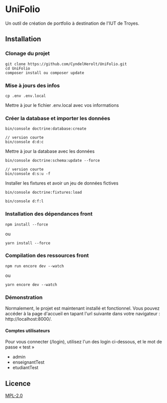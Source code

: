 # UniFolio

Un outil de création de portfolio à destination de l'IUT de Troyes.

## Installation

### Clonage du projet

    git clone https://github.com/CyndelHerolt/UniFolio.git
    cd UniFolio
    composer install ou composer update

### Mise à jours des infos

    cp .env .env.local

Mettre à jour le fichier .env.local avec vos informations

### Créer la database et importer les données

    bin/console doctrine:database:create

    // version courte
    bin/console d:d:c

Mettre à jour la database avec les données

    bin/console doctrine:schema:update --force

    // version courte
    bin/console d:s:u -f

Installer les fixtures et avoir un jeu de données fictives

    bin/console doctrine:fixtures:load

    bin/console d:f:l

### Installation des dépendances front

    npm install --force

ou

    yarn install --force

### Compilation des ressources front

    npm run encore dev --watch

ou

    yarn encore dev --watch

### Démonstration

Normalement, le projet est maintenant installé et fonctionnel. Vous pouvez accéder à la page d'accueil en tapant l'url suivante dans votre navigateur : http://localhost:8000/.

#### Comptes utilisateurs
Pour vous connecter (/login), utilisez l'un des login ci-dessous, et le mot de passe « test »

- admin
- enseignantTest
- etudiantTest

## Licence

[MPL-2.0](https://choosealicense.com/licenses/mpl-2.0/)